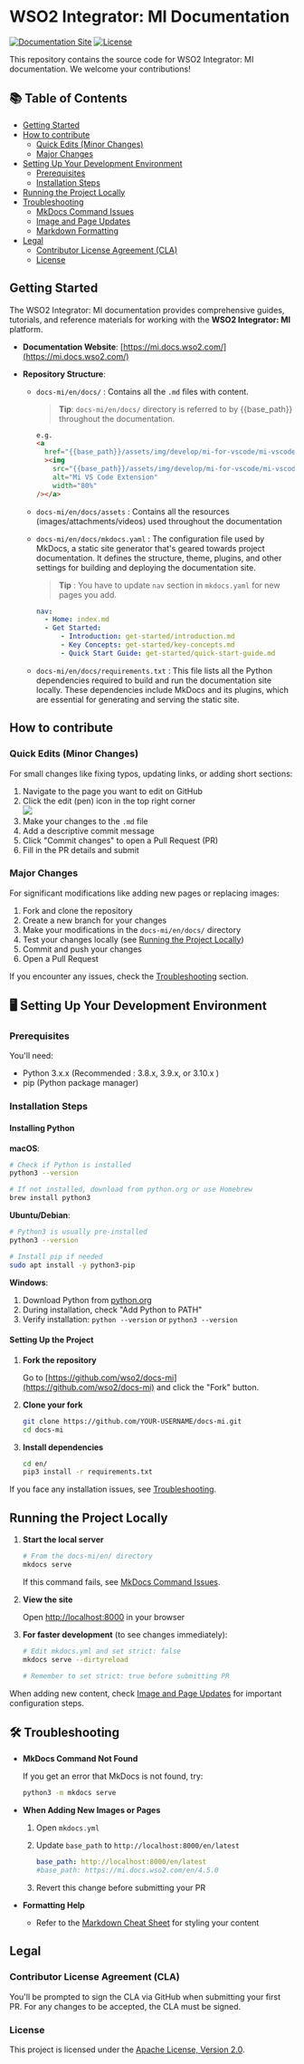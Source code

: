 # WSO2 Integrator: MI Documentation

[![Documentation Site](https://img.shields.io/badge/Visit%20Docs-mi.docs.wso2.com-blue)](https://mi.docs.wso2.com/)
[![License](https://img.shields.io/badge/License-Apache%202.0-green.svg)](LICENSE)

This repository contains the source code for WSO2 Integrator: MI documentation. We welcome your contributions!

## 📚 Table of Contents

- [Getting Started](#getting-started)
- [How to contribute](#contributing)
  - [Quick Edits (Minor Changes)](#quick-edits-minor-changes)
  - [Major Changes](#major-changes)
- [Setting Up Your Development Environment](#setting-up-your-development-environment)
  - [Prerequisites](#prerequisites)
  - [Installation Steps](#installation-steps)
- [Running the Project Locally](#running-the-project-locally)
- [Troubleshooting](#troubleshooting)
  - [MkDocs Command Issues](#mkdocs-command-not-found)
  - [Image and Page Updates](#when-adding-new-images-or-pages)
  - [Markdown Formatting](#formatting-help)
- [Legal](#legal)
  - [Contributor License Agreement (CLA)](#contributor-license-agreement-cla)
  - [License](#license)

## Getting Started

The WSO2 Integrator: MI documentation provides comprehensive guides, tutorials, and reference materials for working with the **WSO2 Integrator: MI** platform.

- **Documentation Website**: [https://mi.docs.wso2.com/](https://mi.docs.wso2.com/)
- **Repository Structure**:

  - `docs-mi/en/docs/` : Contains all the `.md` files with content.

    > **Tip**:
    > `docs-mi/en/docs/` directory is referred to by {{base_path}} throughout the documentation.

    ```html
    e.g.
    <a
      href="{{base_path}}/assets/img/develop/mi-for-vscode/mi-vscode-extension.png"
      ><img
        src="{{base_path}}/assets/img/develop/mi-for-vscode/mi-vscode-extension.png"
        alt="Mi VS Code Extension"
        width="80%"
    /></a>
    ```

  - `docs-mi/en/docs/assets` : Contains all the resources (images/attachments/videos) used throughout the documentation

  - `docs-mi/en/docs/mkdocs.yaml` : The configuration file used by MkDocs, a static site generator that's geared towards project documentation. It defines the structure, theme, plugins, and other settings for building and deploying the documentation site.

    > **Tip** : You have to update `nav` section in `mkdocs.yaml` for new pages you add.

    ```yml
    nav:
      - Home: index.md
      - Get Started:
          - Introduction: get-started/introduction.md
          - Key Concepts: get-started/key-concepts.md
          - Quick Start Guide: get-started/quick-start-guide.md
    ```

  - `docs-mi/en/docs/requirements.txt` : This file lists all the Python dependencies required to build and run the documentation site locally. These dependencies include MkDocs and its plugins, which are essential for generating and serving the static site.

## How to contribute

### Quick Edits (Minor Changes)

For small changes like fixing typos, updating links, or adding short sections:

1. Navigate to the page you want to edit on GitHub
2. Click the edit (pen) icon in the top right corner
   <br/><image src="en/docs/assets/img/edit-button.png" />
3. Make your changes to the `.md` file
4. Add a descriptive commit message
5. Click "Commit changes" to open a Pull Request (PR)
6. Fill in the PR details and submit

### Major Changes

For significant modifications like adding new pages or replacing images:

1. Fork and clone the repository
2. Create a new branch for your changes
3. Make your modifications in the `docs-mi/en/docs/` directory
4. Test your changes locally (see [Running the Project Locally](#running-the-project-locally))
5. Commit and push your changes
6. Open a Pull Request

If you encounter any issues, check the [Troubleshooting](#troubleshooting) section.

## 🖥️ Setting Up Your Development Environment

### Prerequisites

You'll need:

- Python 3.x.x (Recommended : 3.8.x, 3.9.x, or 3.10.x )
- pip (Python package manager)

### Installation Steps

#### Installing Python

**macOS**:

```bash
# Check if Python is installed
python3 --version

# If not installed, download from python.org or use Homebrew
brew install python3
```

**Ubuntu/Debian**:

```bash
# Python3 is usually pre-installed
python3 --version

# Install pip if needed
sudo apt install -y python3-pip
```

**Windows**:

1. Download Python from [python.org](https://www.python.org/downloads/)
2. During installation, check "Add Python to PATH"
3. Verify installation: `python --version` or `python3 --version`

#### Setting Up the Project

1. **Fork the repository**

   Go to [https://github.com/wso2/docs-mi](https://github.com/wso2/docs-mi) and click the "Fork" button.

2. **Clone your fork**

   ```bash
   git clone https://github.com/YOUR-USERNAME/docs-mi.git
   cd docs-mi
   ```

3. **Install dependencies**
   ```bash
   cd en/
   pip3 install -r requirements.txt
   ```

If you face any installation issues, see [Troubleshooting](#troubleshooting).

## Running the Project Locally

1. **Start the local server**

   ```bash
   # From the docs-mi/en/ directory
   mkdocs serve
   ```

   If this command fails, see [MkDocs Command Issues](#mkdocs-command-not-found).

2. **View the site**

   Open [http://localhost:8000](http://localhost:8000) in your browser

3. **For faster development** (to see changes immediately):

   ```bash
   # Edit mkdocs.yml and set strict: false
   mkdocs serve --dirtyreload

   # Remember to set strict: true before submitting PR
   ```

When adding new content, check [Image and Page Updates](#when-adding-new-images-or-pages) for important configuration steps.

## 🛠️ Troubleshooting

- <a id="mkdocs-command-not-found"></a>**MkDocs Command Not Found**

  If you get an error that MkDocs is not found, try:

  ```bash
  python3 -m mkdocs serve
  ```

- <a id="when-adding-new-images-or-pages"></a>**When Adding New Images or Pages**

  1. Open `mkdocs.yml`
  2. Update `base_path` to `http://localhost:8000/en/latest`

      ```yml
      base_path: http://localhost:8000/en/latest
      #base_path: https://mi.docs.wso2.com/en/4.5.0
      ```

  3. Revert this change before submitting your PR

- <a id="formatting-help"></a>**Formatting Help**
  - Refer to the [Markdown Cheat Sheet](https://www.markdownguide.org/cheat-sheet/) for styling your content

## Legal

### **Contributor License Agreement (CLA)**

You'll be prompted to sign the CLA via GitHub when submitting your first PR. For any changes to be accepted, the CLA must be signed.

### **License**

This project is licensed under the [Apache License, Version 2.0](LICENSE).
